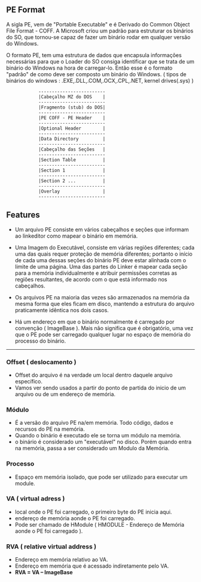 PE Format 	
----------


A sigla PE, vem de "Portable Executable" e é Derivado do Common Object File Format - COFF. A Microsoft criou um padrão para estruturar os binários do SO, que tornou-se capaz de fazer um binário rodar em qualquer versão do Windows.

O formato PE, tem uma estrutura de dados que encapsula informações necessárias para que o Loader do SO consiga identificar que se trata de um binário do Windows na hora de  carregar-lo. Então esse é o formato "padrão" de como deve ser composto um binário do Windows. ( tipos de binários do windows : .EXE,.DLL,.COM,.OCX,.CPL,.NET, kernel drives(.sys) )

				-------------------------
				|Cabeçalho MZ do DOS    |
				-------------------------
				|Fragmento (stub) do DOS|
				-------------------------	
				|PE COFF - PE Header    |
				-------------------------
				|Optional Header        |   
				-------------------------
				|Data Directory         |
				-------------------------
				|Cabeçalho das Seções   |
				-------------------------
				|Section Table          |
				-------------------------	
				|Section 1              |
				-------------------------
				|Section 2 ...          |
				-------------------------
				|Overlay                | 
				-------------------------


## Features

- Um arquivo PE consiste em vários cabeçalhos e seções que informam ao linkeditor como mapear o binário em memória.

- Uma Imagem do Executável, consiste em várias regiões diferentes; cada uma das quais requer proteção de memória diferentes; portanto o início de cada uma dessas seções do binário PE deve estar alinhada com o limite de uma página. Uma das partes do Linker é mapear cada seção para a memória individualmente e atribuir permissões corretas as regiões resultantes, de acordo com o que está informado nos cabeçalhos.

- Os arquivos PE na maioria das vezes são armazenados na memória da mesma forma que eles ficam em disco, mantendo a
estrutura do arquivo praticamente idêntica nos dois casos.

- Há um endereço em que o binário normalmente é carregado por convenção ( ImageBase ). Mais não significa que é obrigatório, uma vez que o PE
pode ser carregado qualquer lugar no espaço de memória do processo do binário.

---

### Offset ( deslocamento )

- Offset do arquivo é na verdade um local dentro daquele arquivo específico.
- Vamos ver sendo usados a partir do ponto de partida do inicio de um arquivo ou de um endereço de memória.

### Módulo

- É a versão do arquivo PE na/em memória. Todo código, dados e recursos do PE na memória.
- Quando o binário é executado ele se torna um módulo na memória.
- o binário é considerado um "executável" no disco. Porém quando entra na memória, passa a ser considerado um Modulo da Memória.

### Processo

- Espaço em memória isolado, que pode ser utilizado para executar um module.

### VA ( virtual adress )

- local onde o PE foi carregado, o primeiro byte do PE inicia aqui.
- endereço de memória aonde o PE foi carregado.
- Pode ser chamado de HModule ( HMODULE - Endereço de Memória aonde o PE foi carregado ).

### RVA ( relative virtual address )

- Endereço em memória relativo ao VA.
- Endereço em memória que é acessado indiretamente pelo VA.
- **RVA = VA – ImageBase**

